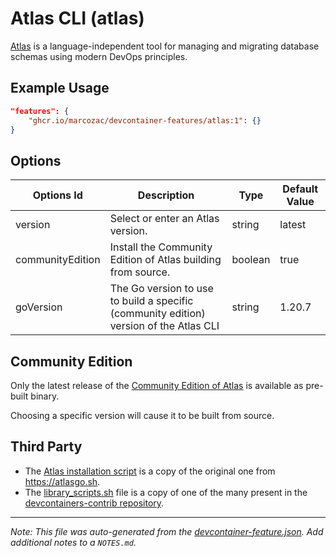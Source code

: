 
# Atlas CLI (atlas)

[Atlas](https://atlasgo.io) is a language-independent tool for managing and migrating database schemas using modern DevOps principles.

## Example Usage

```json
"features": {
    "ghcr.io/marcozac/devcontainer-features/atlas:1": {}
}
```

## Options

| Options Id | Description | Type | Default Value |
|-----|-----|-----|-----|
| version | Select or enter an Atlas version. | string | latest |
| communityEdition | Install the Community Edition of Atlas building from source. | boolean | true |
| goVersion | The Go version to use to build a specific (community edition) version of the Atlas CLI | string | 1.20.7 |

## Community Edition

Only the latest release of the [Community Edition of Atlas](https://atlasgo.io/community-edition) is available as pre-built binary.

Choosing a specific version will cause it to be built from source.

## Third Party

-   The [Atlas installation script](./atlas.sh) is a copy of the original one from https://atlasgo.sh.
-   The [library_scripts.sh](./library_scripts.sh) file is a copy of one of the many present in the [devcontainers-contrib repository](https://github.com/devcontainers-contrib/features/).


---

_Note: This file was auto-generated from the [devcontainer-feature.json](https://github.com/marcozac/devcontainer-features/blob/main/src/atlas/devcontainer-feature.json).  Add additional notes to a `NOTES.md`._
